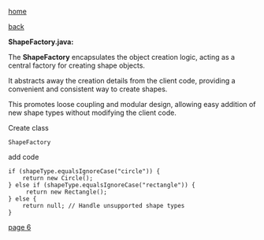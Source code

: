 [home](./page01.md)

[back](./page04.md)

**ShapeFactory.java:**

The **ShapeFactory** encapsulates the object creation logic, acting as a central factory for creating shape objects. 

It abstracts away the creation details from the client code, providing a convenient and consistent way to create shapes. 

This promotes loose coupling and modular design, allowing easy addition of new shape types without modifying the client code.

Create class

```
ShapeFactory
```

add code

```
if (shapeType.equalsIgnoreCase("circle")) {
    return new Circle();
} else if (shapeType.equalsIgnoreCase("rectangle")) {
     return new Rectangle();
} else {
    return null; // Handle unsupported shape types
}
```



[page 6](./page06.md)
